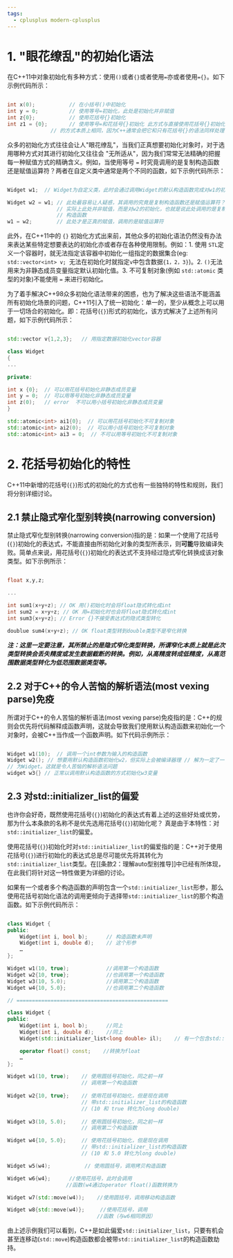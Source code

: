 ```yaml
---
tags:
  - cplusplus modern-cplusplus
---
```


# 1. "眼花缭乱"的初始化语法

在C++11中对象初始化有多种方式：使用`()`或者`{}`或者使用`=`亦或者使用`={}`。如下示例代码所示：

``` C++

int x(0);           // 在小括号()中初始化
int y = 0;          // 使用等号=初始化，此处是初始化并非赋值
int z{0};           // 使用花括号{}初始化
int z1 = {0};       // 使用等号=和花括号{}初始化 此方式与直接使用花括号{}初始化
              // 的方式本质上相同，因为C++通常会把它和只有花括号{}的语法同样处理

```

众多的初始化方式往往会让人"眼花缭乱"，当我们正真想要初始化对象时，对于选用哪种方式对其进行初始化又往往会 "无所适从"，因为我们常常无法精确的把握每一种赋值方式的精确含义。例如，当使用等号 `=` 时究竟调用的是复制构造函数还是赋值运算符？两者在自定义类中通常是两个不同的函数，如下示例代码所示：

``` C++

Widget w1;  // Widget为自定义类，此时会通过调用Widget的默认构造函数完成对w1的初始化

Widget w2 = w1; // 此处最容易让人疑惑，其调用的究竟是复制构造函数还是赋值运算符？
                // 实际上此处并非赋值，而是对w2的初始化，也就是说此处调用的是复制
                // 构造函数
w1 = w2;        // 此处才是正真的赋值，调用的是赋值运算符

```

此外，在C++11中的 `{}` 初始化方式出来前，其他众多的初始化语法仍然没有办法来表达某些特定想要表达的初始化亦或者存在各种使用限制。例如：1. 使用 `STL`定义一个容器时，就无法指定该容器中初始化一组指定的数据集合(eg: `std::vector<int> v; `无法在初始化时就指定`v`中包含数据`{1，2，3}`)。2. `()`无法用来为非静态成员变量指定默认初始化值。3. 不可复制对象(例如 `std::atomic` 类型的对象)不能使用 `=` 来进行初始化。

为了着手解决C++98众多初始化语法带来的困惑，也为了解决这些语法不能涵盖所有初始化场景的问题，C++11引入了统一初始化：单一的，至少从概念上可以用于一切场合的初始化。即：花括号(`{}`)形式的初始化，该方式解决了上述所有问题，如下示例代码所示：

``` C++

std::vector v{1,2,3};   // 用指定数据初始化vector容器

class Widget
{
...

private:

int x {0};  // 可以用花括号初始化非静态成员变量
int y = 0;  // 可以用等号初始化非静态成员变量
int z(0);   // error  不可以用小括号初始化非静态成员变量
}

std::atomic<int> ai1{0};  // 可以用花括号初始化不可复制对象
std::atomic<int> ai2(0);  // 可以用小括号初始化不可复制对象
std::atomic<int> ai3 = 0;  // 不可以用等号初始化不可复制对象

```

# 2. 花括号初始化的特性

C++11中新增的花括号(`{}`)形式的初始化的方式也有一些独特的特性和规则，我们将分别详细讨论。

## 2.1 禁止隐式窄化型别转换(narrowing conversion)

禁止隐式窄化型别转换(narrowing conversion)指的是：如果一个使用了花括号(`{}`)初始化的表达式，不能直接由所初始化对象的类型所表示，则**可能**导致编译失败。简单点来说，用花括号(`{}`)初始化的表达式不支持经过隐式窄化转换成该对象类型。如下示例所示：

``` C++

float x,y,z;

...

int sum1(x+y+z); // OK 用()初始化时会将float隐式转化成int
int sum2 = x+y+z; // OK 用=初始化时也会将float隐式转化成int
int sum3{x+y+z}; // Error {}不接受表达式的隐式类型转化

doublue sum4(x+y+z); // OK float类型转到double类型不是窄化转换

```

***注：这里一定要注意，其所禁止的是隐式窄化类型转换，所谓窄化本质上就是此次类型转换会丢失精度或发生数据截断的转换。例如，从高精度转成低精度，从高范围数据类型转化为低范围数据类型等。***

## 2.2 对于C++的令人苦恼的解析语法(most vexing parse)免疫

所谓对于C++的令人苦恼的解析语法(most vexing parse)免疫指的是：C++的规则会优先将代码解释成函数声明，这就会导致我们使用默认构造函数来初始化一个对象时，会被C++当作成一个函数声明。如下代码示例所示：

``` C++

Widget w1(10);  // 调用一个int参数为输入的构造函数
Widget w2(); // 想要用默认构造函数初始化w2，但实际上会被编译器理 // 解为一定了一个名为w2的函数，该函数没有输入参数，输出参数类型
// 为Widget。这就是令人苦恼的解析语法问题
widget w3{} // 正常以调用默认构造函数的方式初始化w3变量

```

## 2.3 对std::initializer_list的偏爱

也许你会好奇，既然使用花括号(`{}`)初始化的表达式有着上述的这些好处或优势，那为什么本条款的名称不是优先选用花括号(`{}`)初始化呢？ 真是由于本特性：对`std::initializer_list`的偏爱。

使用花括号(`{}`)初始化时对`std::initializer_list`的偏爱指的是：C++对于使用花括号(`{}`)进行初始化的表达式总是尽可能优先将其转化为`std::initializer_list`类型。在[[条款2：理解auto型别推导]]中已经有所体现，在此我们将针对这一特性做更为详细的讨论。

如果有一个或者多个构造函数的声明包含一个`std::initializer_list`形参，那么使用花括号初始化语法的调用更倾向于选择带`std::initializer_list`的那个构造函数。如下示例代码所示：

``` C++

class Widget { 
public:  
    Widget(int i, bool b);      // 构造函数未声明                                             // std::initializer_list
    Widget(int i, double d);    // 这个形参 
    …
};

Widget w1(10, true);            //调用第一个构造函数
Widget w2{10, true};            //也调用第一个构造函数
Widget w3(10, 5.0);             //调用第二个构造函数
Widget w4{10, 5.0};             //也调用第二个构造函数

// =================================================

class Widget { 
public:  
    Widget(int i, bool b);      //同上
    Widget(int i, double d);    //同上
    Widget(std::initializer_list<long double> il);    // 有一个包含std::initializer_list形参的构造函数

	operator float() const;    //转换为float
    …
}; 

Widget w1(10, true);    // 使用圆括号初始化，同之前一样
                        // 调用第一个构造函数
                        
Widget w2{10, true};    // 使用花括号初始化，但是现在调用
                        // 带std::initializer_list的构造函数
                        // (10 和 true 转化为long double)
                        
Widget w3(10, 5.0);     // 使用圆括号初始化，同之前一样
                        // 调用第二个构造函数 

Widget w4{10, 5.0};     // 使用花括号初始化，但是现在调用
                        // 带std::initializer_list的构造函数
                        // (10 和 5.0 转化为long double)

Widget w5(w4);           // 使用圆括号，调用拷贝构造函数

Widget w6{w4};      //使用花括号，此时会调用                                       //std::initializer_list构造
                   //函数(w4通过operator float()函数转换为                       // float，float转换为double)

Widget w7(std::move(w4));    //使用圆括号，调用移动构造函数

Widget w8{std::move(w4)};     //使用花括号，调用                                            //std::initializer_list构造
                             //函数（与w6相同原因）

```

由上述示例我们可以看到，C++是如此偏爱`std::initializer_list`，只要有机会甚至连移动(`std::move`)构造函数都会被带`std::initializer_list`的构造函数劫持。